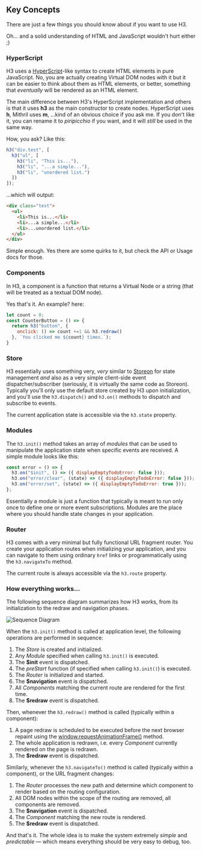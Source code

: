 ## Key Concepts

There are just a few things you should know about if you want to use H3. 

Oh... and a solid understanding of HTML and JavaScript wouldn't hurt either ;)

### HyperScript

H3 uses a [HyperScript](https://openbase.io/js/hyperscript)-like syntax to create HTML elements in pure JavaScript. No, you are actually creating Virtual DOM nodes with it but it can be easier to think about them as HTML elements, or better, something that *eventually* will be rendered as an HTML element.

The main difference between H3's HyperScript implementation and others is that it uses **h3** as the main constructor to create nodes. HyperScript uses **h**, Mithril uses **m**, ...kind of an obvious choice if you ask me. If you don't like it, you can rename it to *piripicchio* if you want, and it will *still* be used in the same way.

How, you ask? Like this:

```js
h3("div.test", [
  h3("ul", [
    h3("li", "This is..."),
    h3("li", "...a simple..."),
    h3("li", "unordered list.")
  ])
]);
```

...which will output:

```html
<div class="test">
  <ul>
    <li>This is...</li>
    <li>...a simple...</li>
    <li>...unordered list.</li>
  </ul>
</div>
```

Simple enough. Yes there are some quirks to it, but check the API or Usage docs for those.

### Components

In H3, a component is a function that returns a Virtual Node or a string (that will be treated as a textual DOM node). 

Yes that's it. An example? here:

```js
let count = 0;
const CounterButton = () => {
  return h3("button", {
    onclick: () => count +=1 && h3.redraw()
  }, `You clicked me ${count} times.`);
}
```

### Store

H3 essentially uses something very, *very* similar to [Storeon](https://github.com/storeon/storeon) for state management *and* also as a very simple client-side event dispatcher/subscriber (seriously, it is virtually the same code as Storeon). Typically you'll only use the default store created by H3 upon initialization, and you'll use the `h3.dispatch()` and `h3.on()` methods to dispatch and subscribe to events.

The current application state is accessible via the `h3.state` property.

### Modules

The `h3.init()` method takes an array of *modules* that can be used to manipulate the application state when specific events are received. A simple module looks like this:

```js
const error = () => {
  h3.on("$init", () => ({ displayEmptyTodoError: false }));
  h3.on("error/clear", (state) => ({ displayEmptyTodoError: false }));
  h3.on("error/set", (state) => ({ displayEmptyTodoError: true }));
};
```

Essentially a module is just a function that typically is meant to run only once to define one or more event subscriptions. Modules are the place where you should handle state changes in your application.

### Router

H3 comes with a very minimal but fully functional URL fragment router. You create your application routes when initializing your application, and you can navigate to them using ordinary `href` links or programmatically using the `h3.navigateTo` method.

The current route is always accessible via the `h3.route` property.

### How everything works...

The following sequence diagram summarizes how H3 works, from its initialization to the redraw and navigation phases.

![Sequence Diagram](images/h3.sequence.svg)

When the `h3.init()` method is called at application level, the following operations are performed in sequence:

1. The *Store* is created and initialized.
2. Any *Module* specified when calling `h3.init()` is executed.
3. The **$init** event is dispatched.
4. The *preStart* function (if specified when calling `h3.init()`) is executed.
5. The *Router* is initialized and started.
6. The **$navigation** event is dispatched.
7. All *Components* matching the current route are rendered for the first time.
8. The **$redraw** event is dispatched.

Then, whenever the `h3.redraw()` method is called (typically within a component):

1. A page redraw is scheduled to be executed before the next browser repaint using the [window.requestAnimationFrame()](https://developer.mozilla.org/en-US/docs/Web/API/window/requestAnimationFrame) method.
2. The whole application is redrawn, i.e. every *Component* currently rendered on the page is redrawn.
3. The **$redraw** event is dispatched.

Similarly, whenever the `h3.navigateTo()` method is called (typically within a component), or the URL fragment changes:

1. The *Router* processes the new path and determine which component to render based on the routing configuration.
2. All DOM nodes within the scope of the routing are removed, all components are removed.
3. The **$navigation** event is dispatched.
4. The *Component* matching the new route is rendered.
5. The **$redraw** event is dispatched.

And that's it. The whole idea is to make the system extremely *simple* and *predictable* &mdash; which means everything should be very easy to debug, too.
